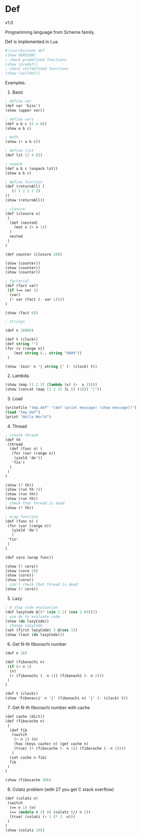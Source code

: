 # Def

v1.0

Programming language from Scheme family.

Def is implemented in Lua.

``` scheme
#!/usr/bin/env def
(show VERSION)
; check predefined functions
(show (predef))
; check selfdefined functions
(show (selfdef))

```

Examples.

1. Basic

``` scheme
; define var
(def var 'kiss')
(show (upper var))

; define vars
(def a b c (2 4 8))
(show a b c)

; math
(show (+ a b c))

; define list
(def lst [2 4 8])

; unpack
(def a b c (unpack lst))
(show a b c)

; define function
(def (returnAll) (
   (2 2 2 2 2 2)
))
(show (returnAll))

; closure
(def (closure x)
 (
  (def (nested)
    (mut x (+ x 1))
  )
  nested
 )
)

(def counter (closure 10))

(show (counter))
(show (counter))
(show (counter))

; factorial
(def (fact var)
 (if (== var 1)
  (var)
  (* var (fact (- var 1))))
)

(show (fact 6))

; strings

(def n 10000)

(def t (clock))
(def string '')
(for (v (range n))
    (mut string (.. string "0000"))
 )

(show 'Join' n '| string |' (- (clock) t))

```

2. Lambda.

``` scheme
(show (map [1 2 3] (lambda (x) (+  x 1))))
(show (concat (map [1 2 3] (L () (1))) "|"))
```

3. Load

``` scheme
(writefile "tmp.def" "(def (print message) (show message))")
(load "tmp.def")
(print "Hello World")
```

4. Thread

``` scheme
; create thread
(def th
 (thread
  (def (func n) (
   (for (var (range n))
    (yield 'do'))
   'fin')
  )
 )
)

(show (? th))
(show (run th 2))
(show (run th))
(show (run th))
; check that thread is dead
(show (? th))

; wrap function
(def (func n) (
 (for (var (range n))
   (yield 'do')
   )
 'fin'
 )
)

(def coro (wrap func))

(show (? coro))
(show (coro 2))
(show (coro))
(show (coro))
; can't check that thread is dead
(show (? coro))

```

5. Lazy

``` scheme
; @ stop code evaluation
(def lazyCode @[(* (sin 1.1) (cos 2.03))])
; use do to evaluate code
(show (do lazyCode))
; change lazyCode
(set (first lazyCode) 3 @(cos 1))
(show (last (do lazyCode)))
```

6. Get N-th fibonachi number

``` scheme
(def n 16)

(def (fibonachi n)
 (if (< n 2)
  (n)
  (+ (fibonachi (- n 1)) (fibonachi (- n 2)))
 )
)

(def t (clock))
(show 'Fibonacci' n '|' (fibonachi n) '|' (- (clock) t))
```

7. Get N-th fibonachi number with cache

``` scheme
(def cache (dict))
(def (fibocache n)
 (
  (def fib
   (switch
    (< n 2) (n)
    (has (keys cache) n) (get cache n)
    (true) (+ (fibocache (- n 1)) (fibocache (- n 2))))
   )
  (set cache n fib)
  fib
 )
)

(show (fibocache 30))
```

8. Colatz problem (with 27 you get C stack overflow)

``` scheme
(def (colatz n)
 (switch
  (== n 1) (n)
  (== (modulo n 2) 0) (colatz (// n 2))
  (true) (colatz (+ 1 (* 3  n)))
 )
)
(show (colatz 19))
```
